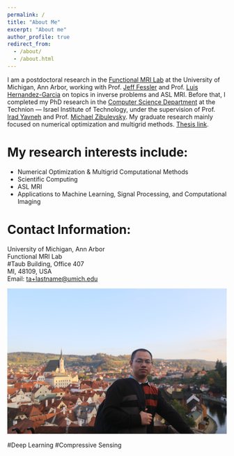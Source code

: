 ```yaml
---
permalink: /
title: "About Me"
excerpt: "About me"
author_profile: true
redirect_from: 
  - /about/
  - /about.html
---
```


I am a postdoctoral research in the [Functional MRI Lab](http://fmri.research.umich.edu/index.php) at the University of Michigan, Ann Arbor, working with Prof.  [Jeff Fessler](https://web.eecs.umich.edu/~fessler/) and Prof.  [Luis Hernandez-Garcia](http://fmri.research.umich.edu/about/faculty/hernandez.php) on topics in inverse problems and ASL MRI. Before that, I completed my PhD research in the [Computer Science Department](https://www.cs.technion.ac.il) at the Technion — Israel Institute of Technology,  under the supervision of Prof. [Irad Yavneh](http://irad.net.technion.ac.il) and Prof. [Michael Zibulevsky](https://sites.google.com/site/michaelzibulevsky/).  My graduate research mainly focused on numerical optimization and multigrid methods. [Thesis link](https://www.cs.technion.ac.il/users/wwwb/cgi-bin/tr-info.cgi/2021/PHD/PHD-2021-13).

My research interests include:
======

<ul>
  <li>Numerical Optimization & Multigrid Computational Methods</li>
  <li>Scientific Computing</li>
  <li>ASL MRI</li>
  <li>Applications to Machine Learning, Signal Processing, and Computational Imaging</li>
</ul>


Contact Information:
======
University of Michigan, Ann Arbor <br>
Functional MRI Lab <br>
#Taub Building, Office 407 <br>
MI, 48109, USA <br>
Email: ta+lastname@umich.edu

<a href="https://hongtao-argmin.github.io">
<img src="/images/IMG_9131.JPG" alt="Trulli" width="700" height="333">
</a>

#Deep Learning
#Compressive Sensing
